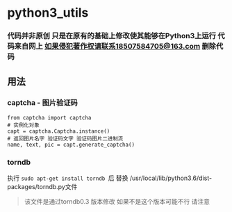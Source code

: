 # python3_utils

### 代码并非原创 只是在原有的基础上修改使其能够在Python3上运行  代码来自网上 如果侵犯著作权请联系18507584705@163.com 删除代码

## 用法

### captcha - 图片验证码

```
from captcha import captcha
# 实例化对象
capt = captcha.Captcha.instance()
# 返回图片名字 验证码文字 验证码图片二进制流
name, text, pic = capt.generate_captcha()

```


### torndb


执行 `sudo apt-get install torndb `后 替换 /usr/local/lib/python3.6/dist-packages/torndb.py文件
> 该文件是通过torndb0.3 版本修改 如果不是这个版本可能不行 请注意


